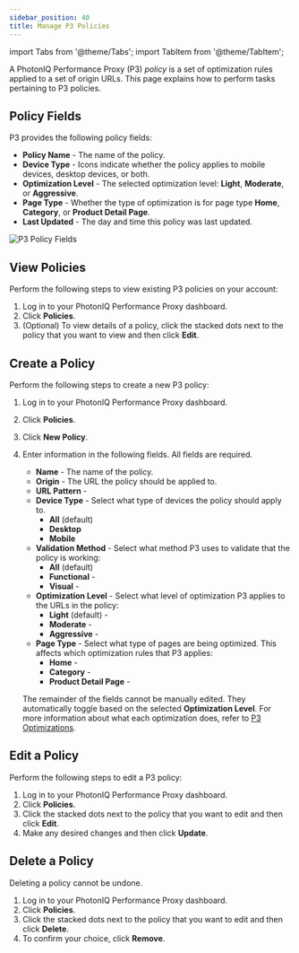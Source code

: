 ```yaml
---
sidebar_position: 40
title: Manage P3 Policies
---
```

import Tabs from '@theme/Tabs';
import TabItem from '@theme/TabItem';

A PhotonIQ Performance Proxy (P3) _policy_ is a set of optimization rules applied to a set of origin URLs. This page explains how to perform tasks pertaining to P3 policies.

## Policy Fields

P3 provides the following policy fields:

- **Policy Name** - The name of the policy.
- **Device Type** - Icons indicate whether the policy applies to mobile devices, desktop devices, or both.
- **Optimization Level** - The selected optimization level: **Light**, **Moderate**, or **Aggressive**.
- **Page Type** - Whether the type of optimization is for page type **Home**, **Category**, or **Product Detail Page**.
- **Last Updated** - The day and time this policy was last updated.

![P3 Policy Fields](/img/photoniq/p3/p3-view-policies.png)

## View Policies

Perform the following steps to view existing P3 policies on your account:

1. Log in to your PhotonIQ Performance Proxy dashboard.
2. Click **Policies**.
3. (Optional) To view details of a policy, click the stacked dots next to the policy that you want to view and then click **Edit**.

## Create a Policy

Perform the following steps to create a new P3 policy:

1. Log in to your PhotonIQ Performance Proxy dashboard.
2. Click **Policies**.
3. Click **New Policy**.
4. Enter information in the following fields. All fields are required.

   - **Name** - The name of the policy.
   - **Origin** - The URL the policy should be applied to.
   - **URL Pattern** - 
   - **Device Type** - Select what type of devices the policy should apply to.
     - **All** (default)
     - **Desktop**
     - **Mobile**
   - **Validation Method** - Select what method P3 uses to validate that the policy is working:
     - **All** (default)
     - **Functional** - 
     - **Visual** - 
   - **Optimization Level** - Select what level of optimization P3 applies to the URLs in the policy:
     - **Light** (default) - 
     - **Moderate** -
     - **Aggressive** - 
   - **Page Type** - Select what type of pages are being optimized. This affects which optimization rules that P3 applies:
     - **Home** -
     - **Category** -
     - **Product Detail Page** -

    The remainder of the fields cannot be manually edited. They automatically toggle based on the selected **Optimization Level**. For more information about what each optimization does, refer to [P3 Optimizations](p3-optimizations.md).

## Edit a Policy

Perform the following steps to edit a P3 policy:

1. Log in to your PhotonIQ Performance Proxy dashboard.
2. Click **Policies**.
3. Click the stacked dots next to the policy that you want to edit and then click **Edit**.
4. Make any desired changes and then click **Update**.

## Delete a Policy

Deleting a policy cannot be undone.

1. Log in to your PhotonIQ Performance Proxy dashboard.
2. Click **Policies**.
3. Click the stacked dots next to the policy that you want to edit and then click **Delete**.
4. To confirm your choice, click **Remove**.
